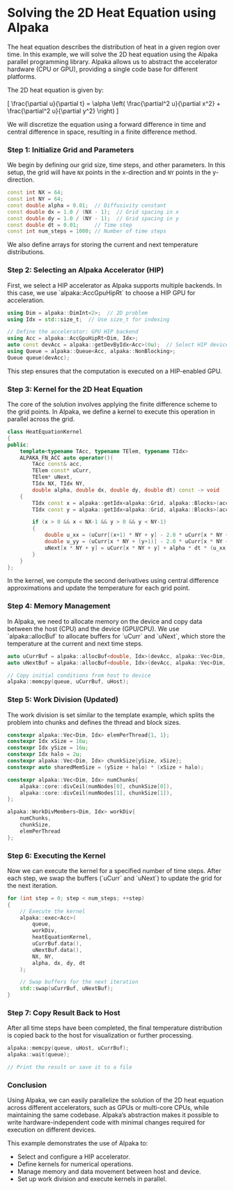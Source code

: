 
# Solving the 2D Heat Equation using Alpaka

The heat equation describes the distribution of heat in a given region over time. In this example, we will solve the 2D heat equation using the Alpaka parallel programming library. Alpaka allows us to abstract the accelerator hardware (CPU or GPU), providing a single code base for different platforms.

The 2D heat equation is given by:

\[
\frac{\partial u}{\partial t} = \alpha \left( \frac{\partial^2 u}{\partial x^2} + \frac{\partial^2 u}{\partial y^2} \right)
\]

We will discretize the equation using a forward difference in time and central difference in space, resulting in a finite difference method.

### Step 1: Initialize Grid and Parameters

We begin by defining our grid size, time steps, and other parameters. In this setup, the grid will have `NX` points in the x-direction and `NY` points in the y-direction. 

```cpp
const int NX = 64;
const int NY = 64;
const double alpha = 0.01;  // Diffusivity constant
const double dx = 1.0 / (NX - 1);  // Grid spacing in x
const double dy = 1.0 / (NY - 1);  // Grid spacing in y
const double dt = 0.01;     // Time step
const int num_steps = 1000; // Number of time steps
```

We also define arrays for storing the current and next temperature distributions.

### Step 2: Selecting an Alpaka Accelerator (HIP)

First, we select a HIP accelerator as Alpaka supports multiple backends. In this case, we use \`alpaka::AccGpuHipRt\` to choose a HIP GPU for acceleration.

```cpp
using Dim = alpaka::DimInt<2>;  // 2D problem
using Idx = std::size_t;  // Use size_t for indexing

// Define the accelerator: GPU HIP backend
using Acc = alpaka::AccGpuHipRt<Dim, Idx>;
auto const devAcc = alpaka::getDevByIdx<Acc>(0u);  // Select HIP device
using Queue = alpaka::Queue<Acc, alpaka::NonBlocking>;
Queue queue(devAcc);
```

This step ensures that the computation is executed on a HIP-enabled GPU.

### Step 3: Kernel for the 2D Heat Equation

The core of the solution involves applying the finite difference scheme to the grid points. In Alpaka, we define a kernel to execute this operation in parallel across the grid.

```cpp
class HeatEquationKernel
{
public:
    template<typename TAcc, typename TElem, typename TIdx>
    ALPAKA_FN_ACC auto operator()(
        TAcc const& acc,
        TElem const* uCurr,
        TElem* uNext,
        TIdx NX, TIdx NY,
        double alpha, double dx, double dy, double dt) const -> void
    {
        TIdx const x = alpaka::getIdx<alpaka::Grid, alpaka::Blocks>(acc)[0];
        TIdx const y = alpaka::getIdx<alpaka::Grid, alpaka::Blocks>(acc)[1];

        if (x > 0 && x < NX-1 && y > 0 && y < NY-1)
        {
            double u_xx = (uCurr[(x+1) * NY + y] - 2.0 * uCurr[x * NY + y] + uCurr[(x-1) * NY + y]) / (dx * dx);
            double u_yy = (uCurr[x * NY + (y+1)] - 2.0 * uCurr[x * NY + y] + uCurr[x * NY + (y-1)]) / (dy * dy);
            uNext[x * NY + y] = uCurr[x * NY + y] + alpha * dt * (u_xx + u_yy);
        }
    }
};
```

In the kernel, we compute the second derivatives using central difference approximations and update the temperature for each grid point.

### Step 4: Memory Management

In Alpaka, we need to allocate memory on the device and copy data between the host (CPU) and the device (GPU/CPU). We use \`alpaka::allocBuf\` to allocate buffers for \`uCurr\` and \`uNext\`, which store the temperature at the current and next time steps.

```cpp
auto uCurrBuf = alpaka::allocBuf<double, Idx>(devAcc, alpaka::Vec<Dim, Idx>{NX * NY});
auto uNextBuf = alpaka::allocBuf<double, Idx>(devAcc, alpaka::Vec<Dim, Idx>{NX * NY});

// Copy initial conditions from host to device
alpaka::memcpy(queue, uCurrBuf, uHost);
```

### Step 5: Work Division (Updated)

The work division is set similar to the template example, which splits the problem into chunks and defines the thread and block sizes.

```cpp
constexpr alpaka::Vec<Dim, Idx> elemPerThread{1, 1};
constexpr Idx xSize = 16u;
constexpr Idx ySize = 16u;
constexpr Idx halo = 2u;
constexpr alpaka::Vec<Dim, Idx> chunkSize{ySize, xSize};
constexpr auto sharedMemSize = (ySize + halo) * (xSize + halo);

constexpr alpaka::Vec<Dim, Idx> numChunks{
    alpaka::core::divCeil(numNodes[0], chunkSize[0]),
    alpaka::core::divCeil(numNodes[1], chunkSize[1]),
};

alpaka::WorkDivMembers<Dim, Idx> workDiv{
    numChunks,
    chunkSize,
    elemPerThread
};
```

### Step 6: Executing the Kernel

Now we can execute the kernel for a specified number of time steps. After each step, we swap the buffers (\`uCurr\` and \`uNext\`) to update the grid for the next iteration.

```cpp
for (int step = 0; step < num_steps; ++step)
{
    // Execute the kernel
    alpaka::exec<Acc>(
        queue,
        workDiv,
        heatEquationKernel,
        uCurrBuf.data(),
        uNextBuf.data(),
        NX, NY,
        alpha, dx, dy, dt
    );

    // Swap buffers for the next iteration
    std::swap(uCurrBuf, uNextBuf);
}
```

### Step 7: Copy Result Back to Host

After all time steps have been completed, the final temperature distribution is copied back to the host for visualization or further processing.

```cpp
alpaka::memcpy(queue, uHost, uCurrBuf);
alpaka::wait(queue);

// Print the result or save it to a file
```

### Conclusion

Using Alpaka, we can easily parallelize the solution of the 2D heat equation across different accelerators, such as GPUs or multi-core CPUs, while maintaining the same codebase. Alpaka’s abstraction makes it possible to write hardware-independent code with minimal changes required for execution on different devices.

This example demonstrates the use of Alpaka to:
- Select and configure a HIP accelerator.
- Define kernels for numerical operations.
- Manage memory and data movement between host and device.
- Set up work division and execute kernels in parallel.
